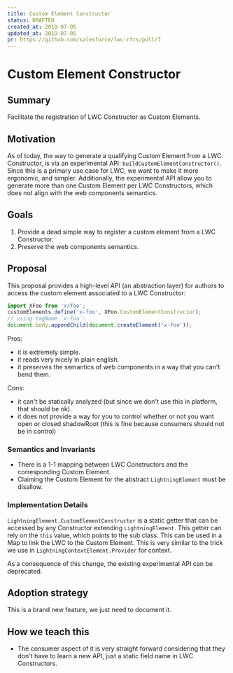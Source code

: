 ```yaml
---
title: Custom Element Constructor
status: DRAFTED
created_at: 2019-07-05
updated_at: 2019-07-05
pr: https://github.com/salesforce/lwc-rfcs/pull/7
---
```


# Custom Element Constructor

## Summary

Facilitate the registration of LWC Constructor as Custom Elements.

## Motivation

As of today, the way to generate a qualifying Custom Element from a LWC Constructor, is via an experimental API: `buildCustomElementConstructor()`. Since this is a primary use case for LWC, we want to make it more ergonomic, and simpler. Additionally, the experimental API allow you to generate more than one Custom Element per LWC Constructors, which does not align with the web components semantics.

## Goals

1. Provide a dead simple way to register a custom element from a LWC Constructor.
2. Preserve the web components semantics.

## Proposal

This proposal provides a high-level API (an abstraction layer) for authors to access the custom element associated to a LWC Constructor:

```js
import XFoo from 'x/foo';
customElements.define('x-foo', XFoo.CustomElementConstructor);
// using tagName `x-foo`:
document.body.appendChild(document.createElement('x-foo'));
```

Pros:
* it is extremely simple.
* it reads very nicely in plain english.
* it preserves the semantics of web components in a way that you can't bend them.

Cons:
* it can't be statically analyzed (but since we don't use this in platform, that should be ok).
* it does not provide a way for you to control whether or not you want open or closed shadowRoot (this is fine because consumers should not be in control)

### Semantics and Invariants

* There is a 1-1 mapping between LWC Constructors and the corresponding Custom Element.
* Claiming the Custom Element for the abstract `LightningElement` must be disallow.

### Implementation Details

`LightningElement.CustomElementConstructor` is a static getter that can be accessed by any Constructor extending `LightningElement`. This getter can rely on the `this` value, which points to the sub class. This can be used in a Map to link the LWC to the Custom Element. This is very similar to the trick we use in  `LightningContextElement.Provider` for context.

As a consequence of this change, the existing experimental API can be deprecated.

## Adoption strategy

This is a brand new feature, we just need to document it.

## How we teach this

* The consumer aspect of it is very straight forward considering that they don't have to learn a new API, just a static field name in LWC Constructors.
